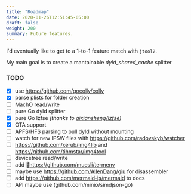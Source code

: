 ```yaml
---
title: "Roadmap"
date: 2020-01-26T12:51:45-05:00
draft: false
weight: 200
summary: Future features.
---
```


I'd eventually like to get to a 1-to-1 feature match with `jtool2`.

My main goal is to create a mantainable _dyld_shared_cache_ splitter

### TODO

- [x] use https://github.com/gocolly/colly
- [x] parse plists for folder creation
- [ ] MachO read/write
- [ ] pure Go dyld splitter
- [x] pure Go lzfse _(thanks to [aixiansheng/lzfse](https://github.com/aixiansheng/lzfse))_
- [x] OTA support
- [ ] APFS/HFS parsing to pull dyld without mounting
- [ ] watch for new IPSW files with https://github.com/radovskyb/watcher
- [ ] https://github.com/xerub/img4lib and https://github.com/tihmstar/img4tool
- [ ] devicetree read/write
- [ ] add 💄https://github.com/muesli/termenv
- [ ] maybe use https://github.com/AllenDang/giu for disassembler
- [ ] add https://github.com/mermaid-js/mermaid to docs
- [ ] API maybe use (github.com/minio/simdjson-go)
